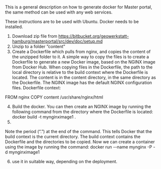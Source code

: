 This is a general description on how to generate docker for Master portal, the same method can be used with any web services.

These instructions are to be used with Ubuntu. Docker needs to be installed.

1)	Download zip file from https://bitbucket.org/geowerkstatt-hamburg/masterportal/src/dev/doc/setup.md
2)	Unzip to a folder ”content”
3)	Create a Dockerfile which pulls from nginx, and copies the content of the unzipped folder to it. A simple way to copy the files is to create a Dockerfile to generate a new Docker image, based on the NGINX image from Docker Hub. When copying files in the Dockerfile, the path to the local directory is relative to the build context where the Dockerfile is located. The content is in the content directory, in the same directory as the Dockerfile. The NGINX image has the default NGINX configuration files. Dockerfile context:

FROM nginx
COPY content /usr/share/nginx/html

4)	Build the docker. You can then create an NGINX image by running the following command from the directory where the Dockerfile is located:
docker build -t mynginximage1 .
5)	

Note the period (“.”) at the end of the command. This tells Docker that the build context is the current directory. The build context contains the Dockerfile and the directories to be copied. Now we can create a container using the image by running the command:
docker run --name mynginx -P -d mynginximage1

6) use it in suitable way, depending on the deployment.
